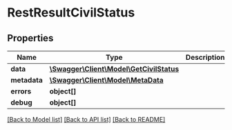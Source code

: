 # RestResultCivilStatus

## Properties

 Name         | Type                                                          | Description | Notes      
--------------|---------------------------------------------------------------|-------------|------------
 **data**     | [**\Swagger\Client\Model\GetCivilStatus**](GetCivilStatus.md) |             | [optional] 
 **metadata** | [**\Swagger\Client\Model\MetaData**](MetaData.md)             |             | [optional] 
 **errors**   | **object[]**                                                  |             | [optional] 
 **debug**    | **object[]**                                                  |             | [optional] 

[[Back to Model list]](../README.md#documentation-for-models) [[Back to API list]](../README.md#documentation-for-api-endpoints) [[Back to README]](../README.md)


